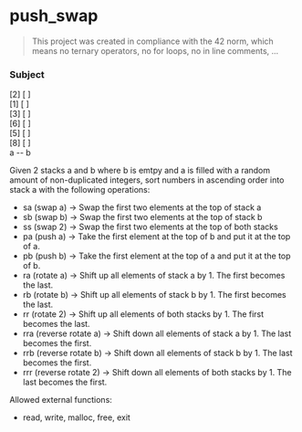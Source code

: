 # push_swap

> This project was created in compliance with the 42 norm, which means no ternary operators, no for loops, no in line comments, ...

### Subject

[2] [ ]<br>
[1] [ ]<br>
[3] [ ]<br>
[6] [ ]<br>
[5] [ ]<br>
[8] [ ]<br>
 a -- b

Given 2 stacks a and b where b is emtpy and a is filled with a random amount of non-duplicated integers, sort numbers in ascending order into stack a with the following operations:

- sa (swap a) -> Swap the first two elements at the top of stack a
- sb (swap b) -> Swap the first two elements at the top of stack b
- ss (swap 2) -> Swap the first two elements at the top of both stacks
- pa (push a) -> Take the first element at the top of b and put it at the top of a.
- pb (push b) -> Take the first element at the top of a and put it at the top of b.
- ra (rotate a) -> Shift up all elements of stack a by 1. The first becomes the last.
- rb (rotate b) -> Shift up all elements of stack b by 1. The first becomes the last.
- rr (rotate 2) -> Shift up all elements of both stacks by 1. The first becomes the last.
- rra (reverse rotate a) -> Shift down all elements of stack a by 1. The last becomes the first.
- rrb (reverse rotate b) -> Shift down all elements of stack b by 1. The last becomes the first.
- rrr (reverse rotate 2) -> Shift down all elements of both stacks by 1. The last becomes the first.

Allowed external functions:
- read, write, malloc, free, exit